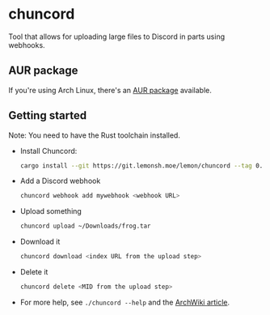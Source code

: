# chuncord
Tool that allows for uploading large files to Discord in parts using webhooks.

## AUR package

If you're using Arch Linux, there's an [AUR package](https://aur.archlinux.org/packages/chuncord) available.

## Getting started
Note: You need to have the Rust toolchain installed.

- Install Chuncord:
  ```sh
  cargo install --git https://git.lemonsh.moe/lemon/chuncord --tag 0.1
  ```

- Add a Discord webhook
  ```sh
  chuncord webhook add mywebhook <webhook URL>
  ```

- Upload something
  ```sh
  chuncord upload ~/Downloads/frog.tar
  ```

- Download it
  ```sh
  chuncord download <index URL from the upload step>
  ```

- Delete it
  ```sh
  chuncord delete <MID from the upload step>
  ```

- For more help, see `./chuncord --help` and the [ArchWiki article](https://wiki.archlinux.org/title/Chuncord).
